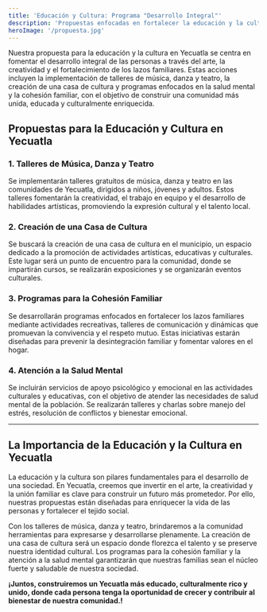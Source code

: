 ```yaml
---
title: 'Educación y Cultura: Programa "Desarrollo Integral"'
description: 'Propuestas enfocadas en fortalecer la educación y la cultura en Yecuatla mediante talleres artísticos, la creación de una casa de cultura y estrategias para promover la unión familiar y la salud mental.'
heroImage: '/propuesta.jpg'
---
```


Nuestra propuesta para la educación y la cultura en Yecuatla se centra en fomentar el desarrollo integral de las personas a través del arte, la creatividad y el fortalecimiento de los lazos familiares. Estas acciones incluyen la implementación de talleres de música, danza y teatro, la creación de una casa de cultura y programas enfocados en la salud mental y la cohesión familiar, con el objetivo de construir una comunidad más unida, educada y culturalmente enriquecida.

## Propuestas para la Educación y Cultura en Yecuatla

### 1. Talleres de Música, Danza y Teatro
Se implementarán talleres gratuitos de música, danza y teatro en las comunidades de Yecuatla, dirigidos a niños, jóvenes y adultos. Estos talleres fomentarán la creatividad, el trabajo en equipo y el desarrollo de habilidades artísticas, promoviendo la expresión cultural y el talento local.

### 2. Creación de una Casa de Cultura
Se buscará la creación de una casa de cultura en el municipio, un espacio dedicado a la promoción de actividades artísticas, educativas y culturales. Este lugar será un punto de encuentro para la comunidad, donde se impartirán cursos, se realizarán exposiciones y se organizarán eventos culturales.

### 3. Programas para la Cohesión Familiar
Se desarrollarán programas enfocados en fortalecer los lazos familiares mediante actividades recreativas, talleres de comunicación y dinámicas que promuevan la convivencia y el respeto mutuo. Estas iniciativas estarán diseñadas para prevenir la desintegración familiar y fomentar valores en el hogar.

### 4. Atención a la Salud Mental
Se incluirán servicios de apoyo psicológico y emocional en las actividades culturales y educativas, con el objetivo de atender las necesidades de salud mental de la población. Se realizarán talleres y charlas sobre manejo del estrés, resolución de conflictos y bienestar emocional.

---

## La Importancia de la Educación y la Cultura en Yecuatla

La educación y la cultura son pilares fundamentales para el desarrollo de una sociedad. En Yecuatla, creemos que invertir en el arte, la creatividad y la unión familiar es clave para construir un futuro más prometedor. Por ello, nuestras propuestas están diseñadas para enriquecer la vida de las personas y fortalecer el tejido social.

Con los talleres de música, danza y teatro, brindaremos a la comunidad herramientas para expresarse y desarrollarse plenamente. La creación de una casa de cultura será un espacio donde florezca el talento y se preserve nuestra identidad cultural. Los programas para la cohesión familiar y la atención a la salud mental garantizarán que nuestras familias sean el núcleo fuerte y saludable de nuestra sociedad.

**¡Juntos, construiremos un Yecuatla más educado, culturalmente rico y unido, donde cada persona tenga la oportunidad de crecer y contribuir al bienestar de nuestra comunidad.!**
